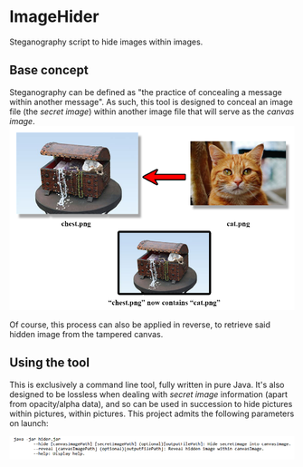# ImageHider
Steganography script to hide images within images.

## Base concept
Steganography can be defined as "the practice of concealing a message within another message". As such, this tool is designed to conceal an image file (the *secret image*) within another image file that will serve as the *canvas image*.
![Image concealing example](./resources/concealingDiagram.png)

Of course, this process can also be applied in reverse, to retrieve said hidden image from the tampered canvas.

## Using the tool
This is exclusively a command line tool, fully written in pure Java. It's also designed to be lossless when dealing with *secret image* information (apart from opacity/alpha data), and so can be used in succession to hide pictures within pictures, within pictures.
This project admits the following parameters on launch:

![Help parameter output](./resources/help.png)
